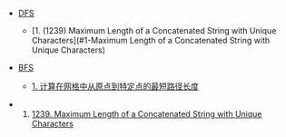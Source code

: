 <!-- GFM-TOC -->
* [DFS](#dfs)
    * [1. (1239) Maximum Length of a Concatenated String with Unique Characters](#1-Maximum Length of a Concatenated String with Unique Characters)


* [BFS](#bfs)
    * [1. 计算在网格中从原点到特定点的最短路径长度](#1-计算在网格中从原点到特定点的最短路径长度)
    
- 1. [1239. Maximum Length of a Concatenated String with Unique Characters](https://leetcode.com/problems/maximum-length-of-a-concatenated-string-with-unique-characters/)
<!-- GFM-TOC -->

